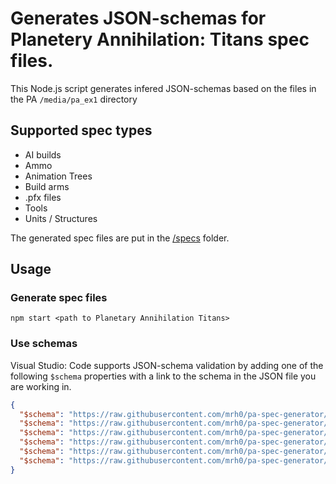 # Generates JSON-schemas for Planetery Annihilation: Titans spec files.

This Node.js script generates infered JSON-schemas based on the files in the PA `/media/pa_ex1` directory

## Supported spec types
- AI builds
- Ammo
- Animation Trees
- Build arms
- .pfx files
- Tools
- Units / Structures

The generated spec files are put in the [/specs](https://github.com/mrh0/pa-spec-generator/tree/main/specs) folder.

## Usage
### Generate spec files
```shell
npm start <path to Planetary Annihilation Titans>
```
### Use schemas
Visual Studio: Code supports JSON-schema validation by adding one of the following `$schema` properties with a link to the schema in the JSON file you are working in.
```json
{
  "$schema": "https://raw.githubusercontent.com/mrh0/pa-spec-generator/main/specs/ai_builds_spec.json",
  "$schema": "https://raw.githubusercontent.com/mrh0/pa-spec-generator/main/specs/ammo_spec.json",
  "$schema": "https://raw.githubusercontent.com/mrh0/pa-spec-generator/main/specs/anim_tree_spec.json",
  "$schema": "https://raw.githubusercontent.com/mrh0/pa-spec-generator/main/specs/pfx_spec.json",
  "$schema": "https://raw.githubusercontent.com/mrh0/pa-spec-generator/main/specs/tool_spec.json",
  "$schema": "https://raw.githubusercontent.com/mrh0/pa-spec-generator/main/specs/unit_spec.json",
}
```
